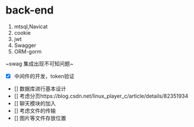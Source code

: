 # back-end

1. mtsql,Navicat
2. cookie
3. jwt
4. Swagger
5. ORM-gorm


~swag 集成出现不可知问题~

- [x] 中间件的开发，token验证
- [] 数据库进行基本设计
- [] 考虑分页https://blog.csdn.net/linux_player_c/article/details/82351934
- [] 聊天模块的加入
- [] 考虑文件的传输
- [] 图片等文件存放位置
